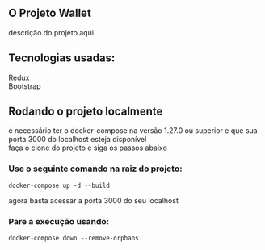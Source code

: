 ## O Projeto Wallet 

descrição do projeto aqui
## Tecnologias usadas:

Redux  
Bootstrap

## Rodando o projeto localmente
é necessário ter o docker-compose na versão 1.27.0 ou superior e que sua porta 3000 do localhost esteja 
disponível  
faça o clone do projeto e siga os passos abaixo
### Use o seguinte comando na raiz do projeto:

```
docker-compose up -d --build
```
agora basta acessar a porta 3000 do seu localhost
### Pare a execução usando:

```
docker-compose down --remove-orphans
```
